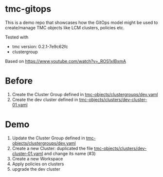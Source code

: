 # tmc-gitops

This is a demo repo that showcases how the GitOps model might be used to create/manage TMC objects like LCM clusters, policies etc.

Tested with 
* tmc version: 0.2.1-7e9c62fc
* clustergroup

Based on https://www.youtube.com/watch?v=_ROS1xIBxmA

# Before
1. Create the Cluster Group defined in [tmc-objects/clustergroups/dev.yaml](tmc-objects/clustergroups/dev.yaml)
2. Create the dev cluster defined in [tmc-objects/clusters/dev-cluster-01.yaml](tmc-objects/clusters/dev-cluster-01.yaml)

# Demo

1. Update the Cluster Group defined in [tmc-objects/clustergroups/dev.yaml](tmc-objects/clustergroups/dev.yaml)
2. Create a new Cluster: duplicated the file [tmc-objects/clusters/dev-cluster-01.yaml](tmc-objects/clusters/dev-cluster-01.yaml) and change its name (#3)
3. Create a new Workspace
4. Apply policies on clusters
5. upgrade the dev cluster

